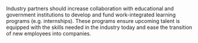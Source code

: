 Industry partners should increase collaboration with educational and government institutions to develop and fund work-integrated learning programs (e.g. internships). These programs ensure upcoming talent is equipped with the skills needed in the industry today and ease the transition of new employees into companies.
